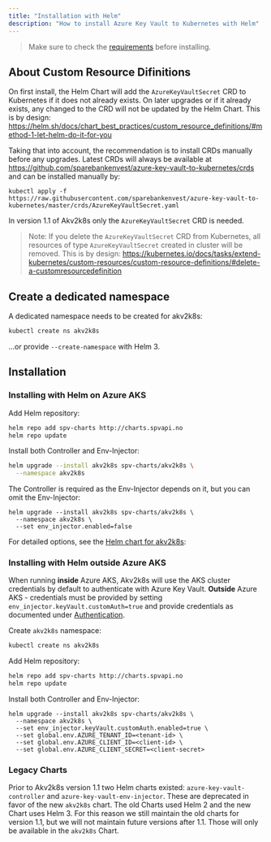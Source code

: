 ```yaml
---
title: "Installation with Helm"
description: "How to install Azure Key Vault to Kubernetes with Helm"
---
```


> Make sure to check the [requirements](requirements) before installing.

## About Custom Resource Difinitions

On first install, the Helm Chart will add the `AzureKeyVaultSecret` CRD to Kubernetes if it does not already exists. On later upgrades or if it already exists, any changed to the CRD will not be updated by the Helm Chart. This is by design: https://helm.sh/docs/chart_best_practices/custom_resource_definitions/#method-1-let-helm-do-it-for-you

Taking that into account, the recommendation is to install CRDs manually before any upgrades. Latest CRDs will always be available at https://github.com/sparebankenvest/azure-key-vault-to-kubernetes/crds and can be installed manually by:

```
kubectl apply -f https://raw.githubusercontent.com/sparebankenvest/azure-key-vault-to-kubernetes/master/crds/AzureKeyVaultSecret.yaml
```

In version 1.1 of Akv2k8s only the `AzureKeyVaultSecret` CRD is needed.

>Note: If you delete the `AzureKeyVaultSecret` CRD from Kubernetes, all resources of type `AzureKeyVaultSecret` created in cluster will be removed. This is by design: https://kubernetes.io/docs/tasks/extend-kubernetes/custom-resources/custom-resource-definitions/#delete-a-customresourcedefinition

## Create a dedicated namespace

A dedicated namespace needs to be created for akv2k8s:

```bash
kubectl create ns akv2k8s
```

...or provide `--create-namespace` with Helm 3.

## Installation

### Installing with Helm on Azure AKS

Add Helm repository:

```bash
helm repo add spv-charts http://charts.spvapi.no
helm repo update
```

Install both Controller and Env-Injector:

```bash
helm upgrade --install akv2k8s spv-charts/akv2k8s \
  --namespace akv2k8s
```

The Controller is required as the Env-Injector depends on it, but you can omit the Env-Injector:

```
helm upgrade --install akv2k8s spv-charts/akv2k8s \
  --namespace akv2k8s \
  --set env_injector.enabled=false
```

For detailed options, see the [Helm chart for akv2k8s](https://github.com/SparebankenVest/public-helm-charts/tree/master/stable/akv2k8s):

### Installing with Helm outside Azure AKS

When running **inside** Azure AKS, Akv2k8s will use the AKS cluster credentials by default to authenticate with Azure Key Vault. **Outside** Azure AKS - credentials must be provided by setting `env_injector.keyVault.customAuth=true` and provide credentials as documented under [Authentication](../security/authentication).

Create `akv2k8s` namespace:

```bash
kubectl create ns akv2k8s
```

Add Helm repository:

```bash
helm repo add spv-charts http://charts.spvapi.no
helm repo update
```

Install both Controller and Env-Injector:

```
helm upgrade --install akv2k8s spv-charts/akv2k8s \
  --namespace akv2k8s \
  --set env_injector.keyVault.customAuth.enabled=true \
  --set global.env.AZURE_TENANT_ID=<tenant-id> \
  --set global.env.AZURE_CLIENT_ID=<client-id> \
  --set global.env.AZURE_CLIENT_SECRET=<client-secret>
```

### Legacy Charts

Prior to Akv2k8s version 1.1 two Helm charts existed: `azure-key-vault-controller` and `azure-key-vault-env-injector`. These are deprecated in favor of the new `akv2k8s` chart. The old Charts used Helm 2 and the new Chart uses Helm 3. For this reason we still maintain the old charts for version 1.1, but we will not maintain future versions after 1.1. Those will only be available in the `akv2k8s` Chart.

